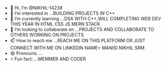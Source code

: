 - 👋 Hi, I’m @NIKHIL-14238
- 👀 I’m interested in ...BUILDING PROJECTS IN C++
- 🌱 I’m currently learning ...DSA WITH C++,WILL COMPLETING WEB DEV THIS YEAR IN HTML CSS JS MERN STACK
- 💞️ I’m looking to collaborate on ...PROJECTS AND COLLABORATE TO OTHERS WORKING ON PROJECTS 
- 📫 How to reach me ...REACH ME ON THIS PLATFORM OR JUST CONNECT WITH ME ON LINKEDIN NAME= MANISI NIKHIL SRM
- 😄 Pronouns: ...
- ⚡ Fun fact: ...MEMMER AND CODER 

<!---
NIKHIL-14238/NIKHIL-14238 is a ✨ special ✨ repository because its `README.md` (this file) appears on your GitHub profile.
You can click the Preview link to take a look at your changes.
--->
